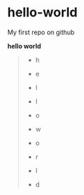 # hello-world
My first repo on github

**hello world**
> - h
> - e
> - l
> - l
> - o
>
> - w
> - o
> - r
> - l
> - d
